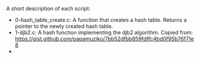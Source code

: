 A short description of each script:
+ 0-hash_table_create.c: A function that creates a hash table. Returns a pointer to the newly created hash table.
+ 1-djb2.c: A hash function implementing the djb2 algorithm. Copied from: https://gist.github.com/papamuziko/7bb52dfbb859fdffc4bd0f95b76f71e8
+
